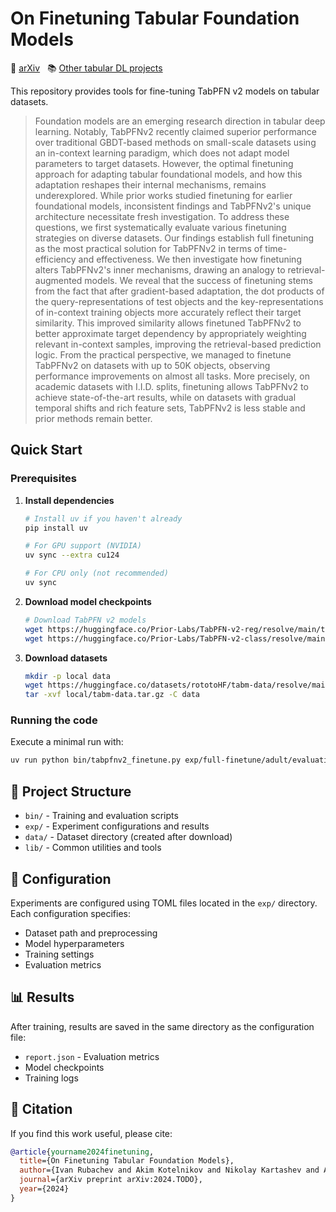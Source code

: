 # On Finetuning Tabular Foundation Models

:scroll: [arXiv](https://arxiv.org)
&nbsp; :books: [Other tabular DL projects](https://github.com/yandex-research/rtdl)

This repository provides tools for fine-tuning TabPFN v2 models on tabular datasets.

> Foundation models are an emerging research direction in tabular deep learning. Notably, TabPFNv2 recently claimed superior performance over traditional GBDT-based methods on small-scale datasets using an in-context learning paradigm, which does not adapt model parameters to target datasets. However, the optimal finetuning approach for adapting tabular foundational models, and how this adaptation reshapes their internal mechanisms, remains underexplored. While prior works studied finetuning for earlier foundational models, inconsistent findings and TabPFNv2's unique architecture necessitate fresh investigation. To address these questions, we first systematically evaluate various finetuning strategies on diverse datasets. Our findings establish full finetuning as the most practical solution for TabPFNv2 in terms of time-efficiency and effectiveness. We then investigate how finetuning alters TabPFNv2's inner mechanisms, drawing an analogy to retrieval-augmented models. We reveal that the success of finetuning stems from the fact that after gradient-based adaptation, the dot products of the query-representations of test objects and the key-representations of in-context training objects more accurately reflect their target similarity. This improved similarity allows finetuned TabPFNv2 to better approximate target dependency by appropriately weighting relevant in-context samples, improving the retrieval-based prediction logic. From the practical perspective, we managed to finetune TabPFNv2 on datasets with up to 50K objects, observing performance improvements on almost all tasks. More precisely, on academic datasets with I.I.D. splits, finetuning allows TabPFNv2 to achieve state-of-the-art results, while on datasets with gradual temporal shifts and rich feature sets, TabPFNv2 is less stable and prior methods remain better.

## Quick Start

### Prerequisites

1. **Install dependencies**
   ```bash
   # Install uv if you haven't already
   pip install uv
   
   # For GPU support (NVIDIA)
   uv sync --extra cu124
   
   # For CPU only (not recommended)
   uv sync
   ```

2. **Download model checkpoints**
   ```bash
   # Download TabPFN v2 models
   wget https://huggingface.co/Prior-Labs/TabPFN-v2-reg/resolve/main/tabpfn-v2-regressor.ckpt?download=true -O tabpfn-v2-regressor.ckpt
   wget https://huggingface.co/Prior-Labs/TabPFN-v2-class/resolve/main/tabpfn-v2-classifier.ckpt?download=true -O tabpfn-v2-classifier.ckpt
   ```

3. **Download datasets**
   ```bash
   mkdir -p local data
   wget https://huggingface.co/datasets/rototoHF/tabm-data/resolve/main/data.tar -O local/tabm-data.tar.gz
   tar -xvf local/tabm-data.tar.gz -C data
   ```

### Running the code

Execute a minimal run with:
```bash
uv run python bin/tabpfnv2_finetune.py exp/full-finetune/adult/evaluation/0.toml --force
```

## 📁 Project Structure

- `bin/` - Training and evaluation scripts
- `exp/` - Experiment configurations and results
- `data/` - Dataset directory (created after download)
- `lib/` - Common utilities and tools

## 🔧 Configuration

Experiments are configured using TOML files located in the `exp/` directory. Each configuration specifies:
- Dataset path and preprocessing
- Model hyperparameters
- Training settings
- Evaluation metrics

## 📊 Results

After training, results are saved in the same directory as the configuration file:
- `report.json` - Evaluation metrics
- Model checkpoints
- Training logs

## 📝 Citation

If you find this work useful, please cite:
```bibtex
@article{yourname2024finetuning,
  title={On Finetuning Tabular Foundation Models},
  author={Ivan Rubachev and Akim Kotelnikov and Nikolay Kartashev and Artem Babenko},
  journal={arXiv preprint arXiv:2024.TODO},
  year={2024}
}
```
